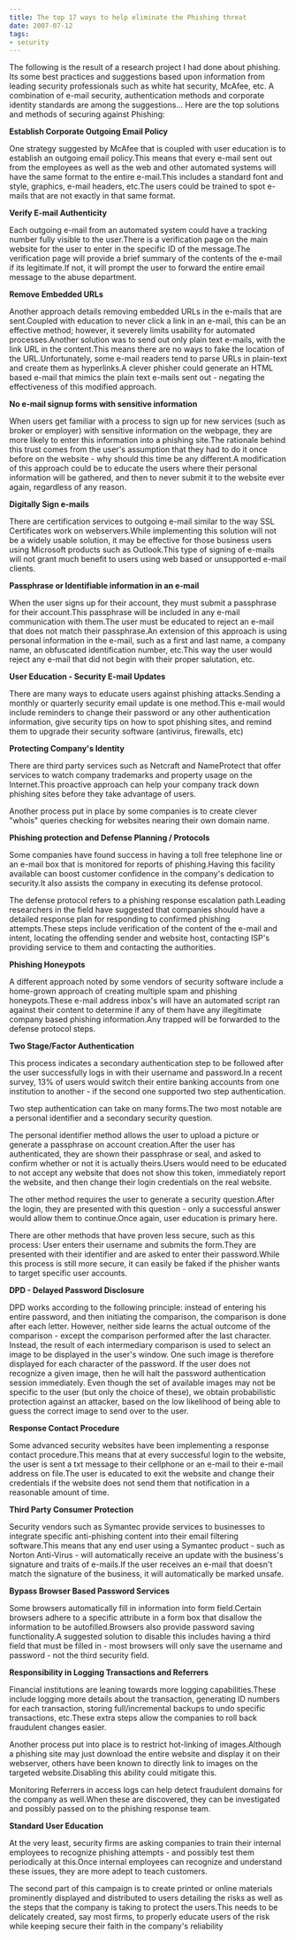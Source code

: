 ```yaml
---
title: The top 17 ways to help eliminate the Phishing threat
date: 2007-07-12
tags:
- security
---
```

The following is the result of a research project I had done about phishing.  Its some best practices and suggestions based upon information from leading security professionals such as white hat security, McAfee, etc.  A combination of e-mail security, authentication methods and corporate identity standards are among the suggestions...  Here are the top solutions and methods of securing against Phishing:

<!--more-->

**Establish Corporate Outgoing Email Policy**

One strategy suggested by McAfee that is coupled with user education is to establish an outgoing email policy.This means that every e-mail sent out from the employees as well as the web and other automated systems will have the same format to the entire e-mail.This includes a standard font and style, graphics, e-mail headers, etc.The users could be trained to spot e-mails that are not exactly in that same format.

**Verify E-mail Authenticity**

Each outgoing e-mail from an automated system could have a tracking number fully visible to the user.There is a verification page on the main website for the user to enter in the specific ID of the message.The verification page will provide a brief summary of the contents of the e-mail if its legitimate.If not, it will prompt the user to forward the entire email message to the abuse department.

**Remove Embedded URLs**

Another approach details removing embedded URLs in the e-mails that are sent.Coupled with education to never click a link in an e-mail, this can be an effective method; however, it severely limits usability for automated processes.Another solution was to send out only plain text e-mails, with the link URL in the content.This means there are no ways to fake the location of the URL.Unfortunately, some e-mail readers tend to parse URLs in plain-text and create them as hyperlinks.A clever phisher could generate an HTML based e-mail that mimics the plain text e-mails sent out - negating the effectiveness of this modified approach.

**No e-mail signup forms with sensitive information**

When users get familiar with a process to sign up for new services (such as broker or employer) with sensitive information on the webpage, they are more likely to enter this information into a phishing site.The rationale behind this trust comes from the user's assumption that they had to do it once before on the website - why should this time be any different.A modification of this approach could be to educate the users where their personal information will be gathered, and then to never submit it to the website ever again, regardless of any reason.

**Digitally Sign e-mails**

There are certification services to outgoing e-mail similar to the way SSL Certificates work on webservers.While implementing this solution will not be a widely usable solution, it may be effective for those business users using Microsoft products such as Outlook.This type of signing of e-mails will not grant much benefit to users using web based or unsupported e-mail clients.

**Passphrase or Identifiable information in an e-mail**

When the user signs up for their account, they must submit a passphrase for their account.This passphrase will be included in any e-mail communication with them.The user must be educated to reject an e-mail that does not match their passphrase.An extension of this approach is using personal information in the e-mail, such as a first and last name, a company name, an obfuscated identification number, etc.This way the user would reject any e-mail that did not begin with their proper salutation, etc.

**User Education - Security E-mail Updates**

There are many ways to educate users against phishing attacks.Sending a monthly or quarterly security email update is one method.This e-mail would include reminders to change their password or any other authentication information, give security tips on how to spot phishing sites, and remind them to upgrade their security software (antivirus, firewalls, etc)

**Protecting Company's Identity**

There are third party services such as Netcraft and NameProtect that offer services to watch company trademarks and property usage on the Internet.This proactive approach can help your company track down phishing sites before they take advantage of users.

Another process put in place by some companies is to create clever "whois" queries checking for websites nearing their own domain name.

**Phishing protection and Defense Planning / Protocols**

Some companies have found success in having a toll free telephone line or an e-mail box that is monitored for reports of phishing.Having this facility available can boost customer confidence in the company's dedication to security.It also assists the company in executing its defense protocol.

The defense protocol refers to a phishing response escalation path.Leading researchers in the field have suggested that companies should have a detailed response plan for responding to confirmed phishing attempts.These steps include verification of the content of the e-mail and intent, locating the offending sender and website host, contacting ISP's providing service to them and contacting the authorities.

**Phishing Honeypots**

A different approach noted by some vendors of security software include a home-grown approach of creating multiple spam and phishing honeypots.These e-mail address inbox's will have an automated script ran against their content to determine if any of them have any illegitimate company based phishing information.Any trapped will be forwarded to the defense protocol steps.

**Two Stage/Factor Authentication**

This process indicates a secondary authentication step to be followed after the user successfully logs in with their username and password.In a recent survey, 13% of users would switch their entire banking accounts from one institution to another - if the second one supported two step authentication.

Two step authentication can take on many forms.The two most notable are a personal identifier and a secondary security question.

The personal identifier method allows the user to upload a picture or generate a passphrase on account creation.After the user has authenticated, they are shown their passphrase or seal, and asked to confirm whether or not it is actually theirs.Users would need to be educated to not accept any website that does not show this token, immediately report the website, and then change their login credentials on the real website.

The other method requires the user to generate a security question.After the login, they are presented with this question - only a successful answer would allow them to continue.Once again, user education is primary here.

There are other methods that have proven less secure, such as this process: User enters their username and submits the form.They are presented with their identifier and are asked to enter their password.While this process is still more secure, it can easily be faked if the phisher wants to target specific user accounts.

**DPD - Delayed Password Disclosure**

DPD works according to the following principle: instead of entering his entire password, and then initiating the comparison, the comparison is done after each letter. However, neither side learns the actual outcome of the comparison - except the comparison performed after the last character. Instead, the result of each intermediary comparison is used to select an image to be displayed in the user's window. One such image is therefore displayed for each character of the password. If the user does not recognize a given image, then he will halt the password authentication session immediately. Even though the set of available images may not be specific to the user (but only the choice of these), we obtain probabilistic protection against an attacker, based on the low likelihood of being able to guess the correct image to send over to the user.

**Response Contact Procedure**

Some advanced security websites have been implementing a response contact procedure.This means that at every successful login to the website, the user is sent a txt message to their cellphone or an e-mail to their e-mail address on file.The user is educated to exit the website and change their credentials if the website does not send them that notification in a reasonable amount of time.

**Third Party Consumer Protection**

Security vendors such as Symantec provide services to businesses to integrate specific anti-phishing content into their email filtering software.This means that any end user using a Symantec product - such as Norton Anti-Virus - will automatically receive an update with the business's signature and traits of e-mails.If the user receives an e-mail that doesn't match the signature of the business, it will automatically be marked unsafe.

**Bypass Browser Based Password Services**

Some browsers automatically fill in information into form field.Certain browsers adhere to a specific attribute in a form box that disallow the information to be autofilled.Browsers also provide password saving functionality.A suggested solution to disable this includes having a third field that must be filled in - most browsers will only save the username and password - not the third security field.

**Responsibility in Logging Transactions and Referrers**

Financial institutions are leaning towards more logging capabilities.These include logging more details about the transaction, generating ID numbers for each transaction, storing full/incremental backups to undo specific transactions, etc.These extra steps allow the companies to roll back fraudulent changes easier.

Another process put into place is to restrict hot-linking of images.Although a phishing site may just download the entire website and display it on their webserver, others have been known to directly link to images on the targeted website.Disabling this ability could mitigate this.

Monitoring Referrers in access logs can help detect fraudulent domains for the company as well.When these are discovered, they can be investigated and possibly passed on to the phishing response team.

**Standard User Education**

At the very least, security firms are asking companies to train their internal employees to recognize phishing attempts - and possibly test them periodically at this.Once internal employees can recognize and understand these issues, they are more adept to teach customers.

The second part of this campaign is to create printed or online materials prominently displayed and distributed to users detailing the risks as well as the steps that the company is taking to protect the users.This needs to be delicately created, say most firms, to properly educate users of the risk while keeping secure their faith in the company's reliability
